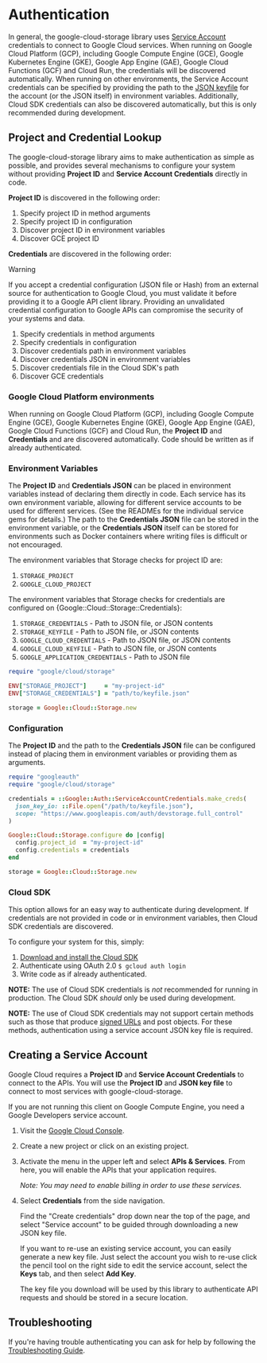 # Authentication

In general, the google-cloud-storage library uses [Service
Account](https://cloud.google.com/iam/docs/creating-managing-service-accounts)
credentials to connect to Google Cloud services. When running on Google Cloud
Platform (GCP), including Google Compute Engine (GCE), Google Kubernetes Engine
(GKE), Google App Engine (GAE), Google Cloud Functions (GCF) and Cloud Run,
the credentials will be discovered automatically. When running on other
environments, the Service Account credentials can be specified by providing the
path to the [JSON
keyfile](https://cloud.google.com/iam/docs/managing-service-account-keys) for
the account (or the JSON itself) in environment variables. Additionally, Cloud
SDK credentials can also be discovered automatically, but this is only
recommended during development.

## Project and Credential Lookup

The google-cloud-storage library aims to make authentication as simple as
possible, and provides several mechanisms to configure your system without
providing **Project ID** and **Service Account Credentials** directly in code.

**Project ID** is discovered in the following order:

1. Specify project ID in method arguments
2. Specify project ID in configuration
3. Discover project ID in environment variables
4. Discover GCE project ID

**Credentials** are discovered in the following order:

> [!WARNING]
> If you accept a credential configuration (JSON file or Hash) from an
> external source for authentication to Google Cloud, you must validate it before
> providing it to a Google API client library. Providing an unvalidated credential
> configuration to Google APIs can compromise the security of your systems and data.

1. Specify credentials in method arguments
2. Specify credentials in configuration
3. Discover credentials path in environment variables
4. Discover credentials JSON in environment variables
5. Discover credentials file in the Cloud SDK's path
6. Discover GCE credentials

### Google Cloud Platform environments

When running on Google Cloud Platform (GCP), including Google Compute Engine (GCE),
Google Kubernetes Engine (GKE), Google App Engine (GAE), Google Cloud Functions
(GCF) and Cloud Run, the **Project ID** and **Credentials** and are discovered
automatically. Code should be written as if already authenticated.

### Environment Variables

The **Project ID** and **Credentials JSON** can be placed in environment
variables instead of declaring them directly in code. Each service has its own
environment variable, allowing for different service accounts to be used for
different services. (See the READMEs for the individual service gems for
details.) The path to the **Credentials JSON** file can be stored in the
environment variable, or the **Credentials JSON** itself can be stored for
environments such as Docker containers where writing files is difficult or not
encouraged.

The environment variables that Storage checks for project ID are:

1. `STORAGE_PROJECT`
2. `GOOGLE_CLOUD_PROJECT`

The environment variables that Storage checks for credentials are configured on {Google::Cloud::Storage::Credentials}:

1. `STORAGE_CREDENTIALS` - Path to JSON file, or JSON contents
2. `STORAGE_KEYFILE` - Path to JSON file, or JSON contents
3. `GOOGLE_CLOUD_CREDENTIALS` - Path to JSON file, or JSON contents
4. `GOOGLE_CLOUD_KEYFILE` - Path to JSON file, or JSON contents
5. `GOOGLE_APPLICATION_CREDENTIALS` - Path to JSON file

```ruby
require "google/cloud/storage"

ENV["STORAGE_PROJECT"]     = "my-project-id"
ENV["STORAGE_CREDENTIALS"] = "path/to/keyfile.json"

storage = Google::Cloud::Storage.new
```

### Configuration

The **Project ID** and the path to the **Credentials JSON** file can be configured
instead of placing them in environment variables or providing them as arguments.

```ruby
require "googleauth"
require "google/cloud/storage"

credentials = ::Google::Auth::ServiceAccountCredentials.make_creds(
  json_key_io: ::File.open("/path/to/keyfile.json"),
  scope: "https://www.googleapis.com/auth/devstorage.full_control"
)

Google::Cloud::Storage.configure do |config|
  config.project_id  = "my-project-id"
  config.credentials = credentials
end

storage = Google::Cloud::Storage.new
```

### Cloud SDK

This option allows for an easy way to authenticate during development. If
credentials are not provided in code or in environment variables, then Cloud SDK
credentials are discovered.

To configure your system for this, simply:

1. [Download and install the Cloud SDK](https://cloud.google.com/sdk)
2. Authenticate using OAuth 2.0 `$ gcloud auth login`
3. Write code as if already authenticated.

**NOTE:** The use of Cloud SDK credentials is _not_ recommended for running in
production. The Cloud SDK *should* only be used during development.

**NOTE:** The use of Cloud SDK credentials may not support certain methods such as
those that produce
[signed URLs](https://cloud.google.com/storage/docs/access-control/signed-urls) and
post objects. For these methods, authentication using a service account JSON key file
is required.

## Creating a Service Account

Google Cloud requires a **Project ID** and **Service Account Credentials** to
connect to the APIs. You will use the **Project ID** and **JSON key file** to
connect to most services with google-cloud-storage.

If you are not running this client on Google Compute Engine, you need a Google
Developers service account.

1. Visit the [Google Cloud Console](https://console.cloud.google.com/project).
1. Create a new project or click on an existing project.
1. Activate the menu in the upper left and select **APIs & Services**. From
   here, you will enable the APIs that your application requires.

   *Note: You may need to enable billing in order to use these services.*

1. Select **Credentials** from the side navigation.

   Find the "Create credentials" drop down near the top of the page, and select
   "Service account" to be guided through downloading a new JSON key file.

   If you want to re-use an existing service account, you can easily generate 
   a new key file. Just select the account you wish to re-use click the pencil
   tool on the right side to edit the service account, select the **Keys** tab,
   and then select **Add Key**.

   The key file you download will be used by this library to authenticate API
   requests and should be stored in a secure location.

## Troubleshooting

If you're having trouble authenticating you can ask for help by following the
[Troubleshooting Guide](TROUBLESHOOTING.md).
